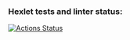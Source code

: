 ### Hexlet tests and linter status:
[![Actions Status](https://github.com/danilanchik/frontend-project-46/workflows/hexlet-check/badge.svg)](https://github.com/danilanchik/frontend-project-46/actions)